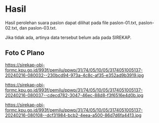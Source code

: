 # Hasil

Hasil perolehan suara paslon dapat dilihat pada file paslon-01.txt, paslon-02.txt, dan paslon-03.txt.

Jika tidak ada, artinya data tersebut belum ada pada SIREKAP.

## Foto C Plano

https://sirekap-obj-formc.kpu.go.id/993f/pemilu/ppwp/31/74/05/10/05/3174051005137-20240216-080032--230bcd94-973a-4c8c-af35-e352ad9b3919.jpg

https://sirekap-obj-formc.kpu.go.id/993f/pemilu/ppwp/31/74/05/10/05/3174051005137-20240216-080037--cdecd782-3047-46ec-88d8-f3f6516e4d0b.jpg

https://sirekap-obj-formc.kpu.go.id/993f/pemilu/ppwp/31/74/05/10/05/3174051005137-20240216-080108--dcf31984-bcb2-4eea-a500-86d7d6fa4413.jpg
